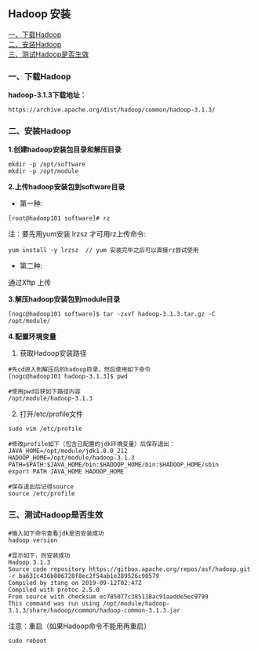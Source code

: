 ## Hadoop 安装

<nav>
<a href="#一、下载Hadoop">一、下载Hadoop</a><br/>
<a href="#二、安装Hadoop">二、安装Hadoop</a><br/>
<a href="#三、测试Hadoop是否生效">三、测试Hadoop是否生效</a><br/>
</nav>





### 一、下载Hadoop

**hadoop-3.1.3下载地址：**

~~~shell
https://archive.apache.org/dist/hadoop/common/hadoop-3.1.3/
~~~



### 二、安装Hadoop

**1.创建hadoop安装包目录和解压目录**

~~~shell
mkdir -p /opt/software
mkdir -p /opt/module
~~~

**2.上传hadoop安装包到software目录**

- 第一种:


~~~
[root@hadoop101 software]# rz
~~~

注：要先用yum安装 lrzsz 才可用rz上传命令:

~~~
yum install -y lrzsz  // yum 安装完毕之后可以直接rz尝试使用
~~~

- 第二种:


通过Xftp 上传

**3.解压hadoop安装包到module目录**

~~~shell
[nogc@hadoop101 software]$ tar -zxvf hadoop-3.1.3.tar.gz -C /opt/module/
~~~

**4.配置环境变量**

1. 获取Hadoop安装路径

~~~shell
#先cd进入到解压后的hadoop目录，然后使用如下命令
[nogc@hadoop101 hadoop-3.1.3]$ pwd
~~~

~~~shell
#使用pwd后获如下路径内容
/opt/module/hadoop-3.1.3
~~~

2. 打开/etc/profile文件

~~~shell
sudo vim /etc/profile
~~~

~~~shell
#修改profile如下（包含已配置的jdk环境变量）后保存退出：
JAVA_HOME=/opt/module/jdk1.8.0_212
HADOOP_HOME=/opt/module/hadoop-3.1.3
PATH=$PATH:$JAVA_HOME/bin:$HADOOP_HOME/bin:$HADOOP_HOME/sbin
export PATH JAVA_HOME HADOOP_HOME
~~~

~~~shell
#保存退出后记得source
source /etc/profile
~~~



### 三、测试Hadoop是否生效

~~~shell
#输入如下命令查看jdk是否安装成功
hadoop version
~~~

~~~shell
#显示如下，则安装成功
Hadoop 3.1.3
Source code repository https://gitbox.apache.org/repos/asf/hadoop.git -r ba631c436b806728f8ec2f54ab1e289526c90579
Compiled by ztang on 2019-09-12T02:47Z
Compiled with protoc 2.5.0
From source with checksum ec785077c385118ac91aadde5ec9799
This command was run using /opt/module/hadoop-3.1.3/share/hadoop/common/hadoop-common-3.1.3.jar
~~~

注意：重启（如果Hadoop命令不能用再重启）

~~~shell
sudo reboot
~~~